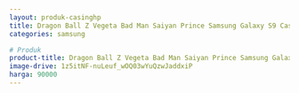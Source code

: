 ```yaml
---
layout: produk-casinghp
title: Dragon Ball Z Vegeta Bad Man Saiyan Prince Samsung Galaxy S9 Case
categories: samsung

# Produk
product-title: Dragon Ball Z Vegeta Bad Man Saiyan Prince Samsung Galaxy S9 Case
image-drive: 1z5itNF-nuLeuf_wOQ03wYuQzwJaddxiP
harga: 90000
---
```

